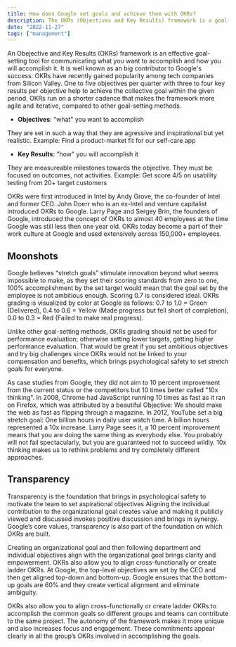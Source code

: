 ```yaml
---
title: How does Google set goals and achieve them with OKRs?
description: The OKRs (Objectives and Key Results) framework is a goal-setting tool that promotes agile, iterative progress. Popularized by Google, it emphasizes ambitious goals, measurable outcomes, and transparency to align individual and organizational objectives effectively.
date: "2022-11-27"
tags: ["management"]
---
```


An Obejective and Key Results (OKRs) framework is an effective goal-setting tool for communicating what you want to accomplish and how you will accomplish it.
It is well known as an big contributor to Google's success.
OKRs have recently gained popularity among tech companies from Silicon Valley.
One to five objectives per quarter with three to four key results per objective help to achieve the collective goal within the given period.
OKRs run on a shorter cadence that makes the framework more agile and iterative, compared to other goal-setting methods.

-   **Objectives**: "what" you want to accomplish

They are set in such a way that they are agressive and inspirational but yet realistic.
Example: Find a product-market fit for our self-care app

-   **Key Results**: "how" you will accomplish it

They are measureable milestones towards the objective.
They must be focused on outcomes, not activities.
Example: Get score 4/5 on usability testing from 20+ target customers

OKRs were first introduced in Intel by Andy Grove, the co-founder of Intel and former CEO.
John Doerr who is an ex-Intel and venture capitalist introduced OKRs to Google.
Larry Page and Sergey Brin, the founders of Google, introduced the concept of OKRs to almost 40 employees at the time Google was still less then one year old.
OKRs today become a part of their work culture at Google and used extensively across 150,000+ employees.

## Moonshots

Google believes “stretch goals” stimulate innovation beyond what seems impossible to make, as they set their scoring standards from zero to one, 100% accomplishment by the set target would mean that the goal set by the employee is not ambitious enough.
Scoring 0.7 is considered ideal.
OKRs grading is visualized by color at Google as follows: 0.7 to 1.0 = Green (Delivered), 0.4 to 0.6 = Yellow (Made progress but fell short of completion), 0.0 to 0.3 = Red (Failed to make real progress).

Unlike other goal-setting methods, OKRs grading should not be used for performance evaluation; otherwise setting lower targets, getting higher performance evaluation.
That would be great if you set ambitious objectives and try big challenges since OKRs would not be linked to your compensation and benefits, which brings psychological safety to set stretch goals for everyone.

As case studies from Google, they did not aim to 10 percent improvement from the current status or the competitors but 10 times better called "10x thinking".
In 2008, Chrome had JavaScript running 10 times as fast as it ran on Firefox, which was attributed by a beautiful Objective: We should make the web as fast as flipping through a magazine.
In 2012, YouTube set a big stretch goal: One billion hours in daily user watch time.
A billion hours represented a 10x increase.
Larry Page sees it, a 10 percent improvement means that you are doing the same thing as everybody else.
You probably will not fail spectacularly, but you are guaranteed not to succeed wildly.
10x thinking makes us to rethink problems and try completely different approaches.

## Transparency

Transparency is the foundation that brings in psychological safety to motivate the team to set aspirational objectives
Aligning the individual contribution to the organizational goal creates value and making it publicly viewed and discussed invokes positive discussion and brings in synergy.
Google’s core values, transparency is also part of the foundation on which OKRs are built.

Creating an organizational goal and then following department and individual objectives align with the organizational goal brings clarity and empowerment.
OKRs also allow you to align cross-functionally or create ladder OKRs.
At Google, the top-level objectives are set by the CEO and then get aligned top-down and bottom-up.
Google ensures that the bottom-up goals are 60% and they create vertical alignment and eliminate ambiguity.

OKRs also allow you to align cross-functionally or create ladder OKRs to accomplish the common goals so different groups and teams can contribute to the same project.
The autonomy of the framework makes it more unique and also increases focus and engagement.
These commitments appear clearly in all the group’s OKRs involved in accomplishing the goals.

